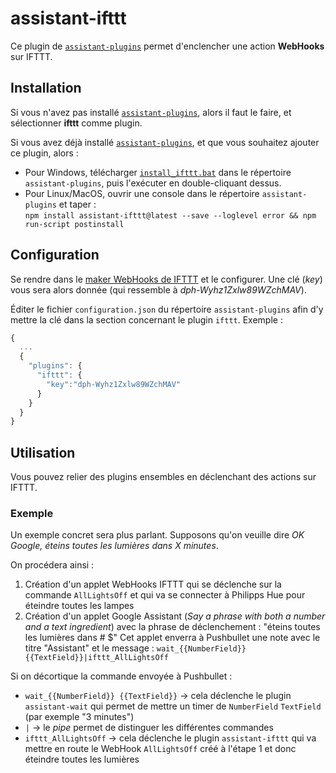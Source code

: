 # assistant-ifttt

Ce plugin de [`assistant-plugins`](https://aymkdn.github.io/assistant-plugins/) permet d'enclencher une action **WebHooks** sur IFTTT.

## Installation

Si vous n'avez pas installé [`assistant-plugins`](https://aymkdn.github.io/assistant-plugins/), alors il faut le faire, et sélectionner **ifttt** comme plugin.

Si vous avez déjà installé [`assistant-plugins`](https://aymkdn.github.io/assistant-plugins/), et que vous souhaitez ajouter ce plugin, alors :
  - Pour Windows, télécharger [`install_ifttt.bat`](https://github-proxy.kodono.info/?q=https://raw.githubusercontent.com/Aymkdn/assistant-ifttt/master/install_ifttt.bat&download=install_ifttt.bat) dans le répertoire `assistant-plugins`, puis l'exécuter en double-cliquant dessus.  
  - Pour Linux/MacOS, ouvrir une console dans le répertoire `assistant-plugins` et taper :  
  `npm install assistant-ifttt@latest --save --loglevel error && npm run-script postinstall`

## Configuration

Se rendre dans le [maker WebHooks de IFTTT](https://ifttt.com/maker_webhooks) et le configurer. Une clé (*key*) vous sera alors donnée (qui ressemble à *dph-Wyhz1Zxlw89WZchMAV*).

Éditer le fichier `configuration.json` du répertoire `assistant-plugins` afin d'y mettre la clé dans la section concernant le plugin `ifttt`. Exemple :
```javascript
{
  ...
  {
    "plugins": {
      "ifttt": {
        "key":"dph-Wyhz1Zxlw89WZchMAV"
      }
    }
  }
}

```

## Utilisation

Vous pouvez relier des plugins ensembles en déclenchant des actions sur IFTTT.

### Exemple

Un exemple concret sera plus parlant. Supposons qu'on veuille dire *OK Google, éteins toutes les lumières dans X minutes*.

On procédera ainsi :

  1) Création d'un applet WebHooks IFTTT qui se déclenche sur la commande `AllLightsOff` et qui va se connecter à Philipps Hue pour éteindre toutes les lampes
  2) Création d'un applet Google Assistant (*Say a phrase with both a number and a text ingredient*) avec la phrase de déclenchement : "éteins toutes les lumières dans # $"
  Cet applet enverra à Pushbullet une note avec le titre "Assistant" et le message : `wait_{{NumberField}} {{TextField}}|ifttt_AllLightsOff`

Si on décortique la commande envoyée à Pushbullet :
  - `wait_{{NumberField}} {{TextField}}` → cela déclenche le plugin `assistant-wait` qui permet de mettre un timer de `NumberField` `TextField` (par exemple "3 minutes")
  - `|` → le *pipe* permet de distinguer les différentes commandes
  - `ifttt_AllLightsOff` → cela déclenche le plugin `assistant-ifttt` qui va mettre en route le WebHook `AllLightsOff` créé à l'étape 1 et donc éteindre toutes les lumières
